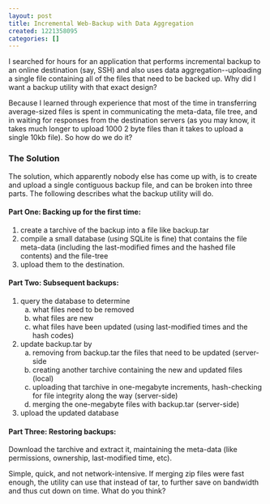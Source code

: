 ```yaml
---
layout: post
title: Incremental Web-Backup with Data Aggregation
created: 1221358095
categories: []
---
```

I searched for hours for an application that performs incremental backup to an online destination (say, SSH) and also uses data aggregation--uploading a single file containing all of the files that need to be backed up. Why did I want a backup utility with that exact design?

Because I learned through experience that most of the time in transferring average-sized files is spent in communicating the meta-data, file tree, and in waiting for responses from the destination servers (as you may know, it takes much longer to upload 1000 2 byte files than it takes to upload a single 10kb file). So how do we do it?
<h3>The Solution</h3>
The solution, which apparently nobody else has come up with, is to create and upload a single contiguous backup file, and can be broken into three parts. The following describes what the backup utility will do.
<h4>Part One: Backing up for the first time:</h4>
<ol>
	<li>create a tarchive of the backup into a file like backup.tar</li>
	<li>compile a small database (using SQLite is fine) that contains the file meta-data (including the last-modified fimes and the hashed file contents) and the file-tree</li>
	<li>upload them to the destination.</li>
</ol>
<h4>Part Two: Subsequent backups:</h4>
<ol>
	<li>query the database to determine
		<ol type="a">
			<li>what files need to be removed</li>
			<li>what files are new</li>
			<li>what files have been updated (using last-modified times and the hash codes)</li>
		</ol>
	</li>
	<li>update backup.tar by
		<ol type="a">
			<li>removing from backup.tar the files that need to be updated (server-side</li>
			<li>creating another tarchive containing the new and updated files (local)</li>
			<li>uploading that tarchive in one-megabyte increments, hash-checking for file integrity along the way (server-side)</li>
			<li>merging the one-megabyte files with backup.tar (server-side)</li>
		</ol>
	</li>
	<li>upload the updated database</li>
</ol>
<h4>Part Three: Restoring backups:</h4>
Download the tarchive and extract it, maintaining the meta-data (like permissions, ownership, last-modified time, etc).

Simple, quick, and not network-intensive. If merging zip files were fast enough, the utility can use that instead of tar, to further save on bandwidth and thus cut down on time. What do you think?
